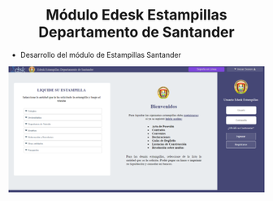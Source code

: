 <h1 align="center"> Módulo Edesk Estampillas Departamento de Santander</h1>

- Desarrollo del módulo de Estampillas Santander

![Part 1](https://github.com/ApidriuC/ModuloEdesk_Estampillas/blob/main/Captura.PNG)
